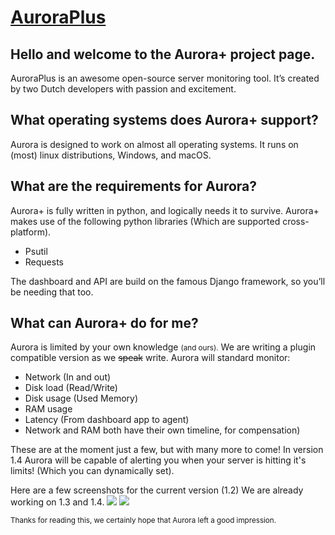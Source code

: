<h1> <a href="https://evert-arends.github.io/AuroraPlus/">AuroraPlus</a> </h1>
<p>
<h2>Hello and welcome to the Aurora+ project page.</h2>

AuroraPlus is an awesome open-source server monitoring tool. It’s created by two Dutch developers with passion and excitement. 
</p>
<h2>What operating systems does Aurora+ support?</h2>
<p>
Aurora is designed to work on almost all operating systems. It runs on (most) linux distributions, Windows, and macOS.
</p>
<h2>What are the requirements for Aurora?</h2>
<p>
Aurora+ is fully written in python, and logically needs it to survive.
Aurora+ makes use of the following python libraries (Which are supported cross-platform).
<ul>
   <li>Psutil</li>
   <li>Requests</li>
</ul>
The dashboard and API are build on the famous Django framework, so you’ll be needing that too.
</p>

<h2>What can Aurora+ do for me?</h2>
<p>
Aurora is limited by your own knowledge <small>(and ours).</small> We are writing a plugin compatible version as we <strike>speak</strike> write.
Aurora will standard monitor: 
<ul>
<li>Network (In and out)</li>
<li>Disk load (Read/Write)</li>
<li>Disk usage (Used Memory)</li>
<li>RAM usage</li>
<li>Latency (From dashboard app to agent)</li>
<li>Network and RAM both have their own timeline, for compensation)</li>
</ul>

These are at the moment just a few, but with many more to come!
In version 1.4 Aurora will be capable of alerting you when your server is hitting it's limits! (Which you can dynamically set).
</p>

Here are a few screenshots for the current version (1.2) We are already working on 1.3 and 1.4.
<img src="http://i.imgur.com/d42jxg6.png"/>
<img src="http://i.imgur.com/snKTICs.png"/>

<small>Thanks for reading this, we certainly hope that Aurora left a good impression.</small>
